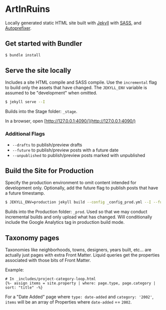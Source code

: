 ArtInRuins
==========

Locally generated static HTML site built with [Jekyll](https://jekyllrb.com/) with 
[SASS](https://sass-lang.com/), and [Autoprefixer](https://github.com/vwochnik/jekyll-autoprefixer).


## Get started with Bundler

```bash
$ bundle install
```

## Serve the site locally

Includes a site HTML compile and SASS compile. Use the `incremental` flag to build 
only the assets that have changed. The `JEKYLL_ENV` variable is assumed to be 
"development" when omitted. 

```bash
$ jekyll serve --I
```

Builds into the Stage folder: `_stage`.

In a browser, open [http://127.0.0.1:4090/](http://127.0.0.1:4090/)

### Additional Flags

+ `--drafts` to publish/preview drafts
+ `--future` to publish/preview posts with a future date
+ `--unpublished` to publish/preview posts marked with unpublished


## Build the Site for Production

Specify the production environment to omit content intended for development only. 
Optionally, add the future flag to publish posts that have a future timestamp. 

```bash
$ JEKYLL_ENV=production jekyll build --config _config_prod.yml --I --future
```

Builds into the Production folder: `_prod`. Used so that we may conduct incremental 
builds and only upload what has changed. Will conditionally include the Google
Analytics tag in production build mode. 


## Taxonomy pages

Taxonomies like neighborhoods, towns, designers, years built, etc… are actually 
just pages with extra Front Matter. Liquid queries get the properties associated 
with those bits of Front Matter.

Example: 
```
# In _includes/project-category-loop.html
{%- assign items = site.property | where: page.type, page.category | sort: "title" -%}
```

For a "Date Added" page where `type: date-added` and `category: '2002'`, 
`items` will be an array of Properties where `date-added` == `2002`. 
